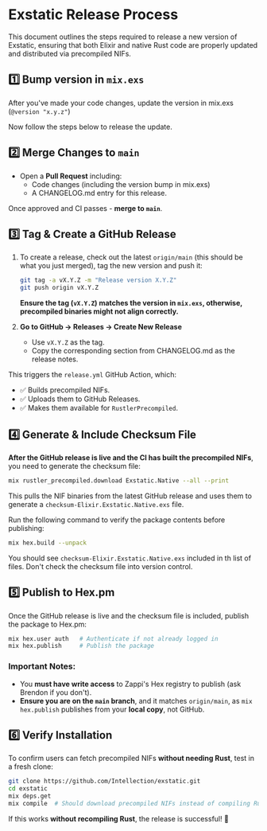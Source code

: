 # Exstatic Release Process

This document outlines the steps required to release a new version of Exstatic, ensuring that both Elixir and native Rust code are properly updated and distributed via precompiled NIFs.

## **1️⃣  Bump version in `mix.exs`**

After you've made your code changes, update the version in mix.exs (`@version "x.y.z"`)

Now follow the steps below to release the update.

## **2️⃣  Merge Changes to `main`**

- Open a **Pull Request** including:
  - Code changes (including the version bump in mix.exs)
  - A CHANGELOG.md entry for this release.

Once approved and CI passes - **merge to `main`**.

## **3️⃣  Tag & Create a GitHub Release**

1. To create a release, check out the latest `origin/main` (this should be what you just merged), tag the new version and push it:

    ```sh
    git tag -a vX.Y.Z -m "Release version X.Y.Z"
    git push origin vX.Y.Z
    ```

    <strong>Ensure the tag (`vX.Y.Z`) matches the version in `mix.exs`, otherwise, precompiled binaries might not align correctly.</strong>

2. **Go to GitHub → Releases → Create New Release**

   - Use `vX.Y.Z` as the tag.
   - Copy the corresponding section from CHANGELOG.md as the release notes.

This triggers the `release.yml` GitHub Action, which:

- ✅ Builds precompiled NIFs.
- ✅ Uploads them to GitHub Releases.
- ✅ Makes them available for `RustlerPrecompiled`.

## **4️⃣  Generate & Include Checksum File**

**After the GitHub release is live and the CI has built the precompiled NIFs**, you need to generate the checksum file:

```sh
mix rustler_precompiled.download Exstatic.Native --all --print
```

This pulls the NIF binaries from the latest GitHub release and uses them to generate a `checksum-Elixir.Exstatic.Native.exs` file. 

Run the following command to verify the package contents before publishing:

```sh
mix hex.build --unpack
```

You should see `checksum-Elixir.Exstatic.Native.exs` included in th list of files. Don't check the checksum file into version control.

## **5️⃣  Publish to Hex.pm**

Once the GitHub release is live and the checksum file is included, publish the package to Hex.pm:

```sh
mix hex.user auth   # Authenticate if not already logged in
mix hex.publish     # Publish the package
```

### Important Notes:
- You **must have write access** to Zappi's Hex registry to publish (ask Brendon if you don't).
- **Ensure you are on the `main` branch**, and it matches `origin/main`, as `mix hex.publish` publishes from your **local copy**, not GitHub.

## **6️⃣  Verify Installation**

To confirm users can fetch precompiled NIFs **without needing Rust**, test in a fresh clone:

```sh
git clone https://github.com/Intellection/exstatic.git
cd exstatic
mix deps.get
mix compile  # Should download precompiled NIFs instead of compiling Rust
```

If this works **without recompiling Rust**, the release is successful! 🎉
